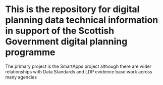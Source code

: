 # This is the repository for digital planning data technical information in support of the Scottish Government digital planning programme

The primary project is the SmartApps project although there are wider relationships with Data Standards and LDP evidence base work across many agencies
